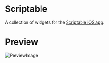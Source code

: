 # Scriptable
A collection of widgets for the [Scriptable iOS app](https://scriptable.app/).

# Preview
![PreviewImage](https://github.com/PINPAL/scriptable/blob/main/images/preview.png?raw=true)
